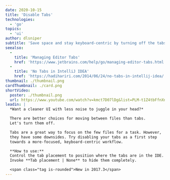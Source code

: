 ```yaml
---
date: 2020-10-15
title: 'Disable Tabs'
technologies:
  - 'go'
topics:
  - 'ui'
author: dlsniper
subtitle: 'Save space and stay keyboard-centric by turning off the tabs.'
seealso:
  - 
    title: 'Managing Editor Tabs'
    href: 'https://www.jetbrains.com/help/go/managing-editor-tabs.html'
  - 
    title: 'No Tabs in IntelliJ IDEA'
    href: 'https://hadihariri.com/2014/06/24/no-tabs-in-intellij-idea/'
thumbnail: ./thumbnail.png
cardThumbnail: ./card.png
shortVideo:
  poster: ./thumbnail.png
  url: https://www.youtube.com/watch?v=kmct7D07lDg&list=PLM-t1Z4tbFfnXnghmtk6WVz10_pivOw25&index=4&t=0s
leadin: |
  *Want a cleaner UI with less noise to juggle in your head?*

  There are better choices for moving between files than tabs.
  Let's turn them off.

  Tabs are a great way to focus on the few files for a task. However,
  they have some downsides. Try disabling your tabs as a first step
  towards a more-focused, keyboard-centric workflow.

  **How to use:**
  Control the tab placement to position where the tabs are in the IDE.
  Invoke **Tab placement | None** to hide them completely.

  <span class="tag is-rounded">New in 2017.3</span>
---
```


